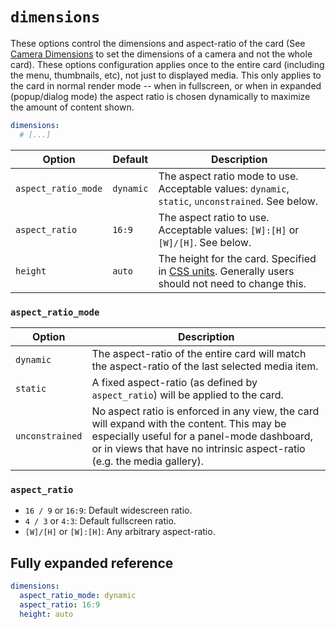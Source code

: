 # `dimensions`

These options control the dimensions and aspect-ratio of the card (See [Camera
Dimensions](./cameras/README.md?id=dimensions) to set the dimensions of a camera
and not the whole card). These options configuration applies once to the entire
card (including the menu, thumbnails, etc), not just to displayed media. This
only applies to the card in normal render mode -- when in fullscreen, or when in
expanded (popup/dialog mode) the aspect ratio is chosen dynamically to maximize
the amount of content shown.

```yaml
dimensions:
  # [...]
```

| Option              | Default   | Description                                                                                                                                                                             |
| ------------------- | --------- | --------------------------------------------------------------------------------------------------------------------------------------------------------------------------------------- |
| `aspect_ratio_mode` | `dynamic` | The aspect ratio mode to use. Acceptable values: `dynamic`, `static`, `unconstrained`. See below.                                                                                       |
| `aspect_ratio`      | `16:9`    | The aspect ratio to use. Acceptable values: `[W]:[H]` or `[W]/[H]`. See below.                                                                                                          |
| `height`            | `auto`    | The height for the card. Specified in [CSS units](https://developer.mozilla.org/en-US/docs/Learn/CSS/Building_blocks/Values_and_units). Generally users should not need to change this. |

### `aspect_ratio_mode`

| Option          | Description                                                                                                                                                                                                         |
| --------------- | ------------------------------------------------------------------------------------------------------------------------------------------------------------------------------------------------------------------- |
| `dynamic`       | The aspect-ratio of the entire card will match the aspect-ratio of the last selected media item.                                                                                                                    |
| `static`        | A fixed aspect-ratio (as defined by `aspect_ratio`) will be applied to the card.                                                                                                                                    |
| `unconstrained` | No aspect ratio is enforced in any view, the card will expand with the content. This may be especially useful for a panel-mode dashboard, or in views that have no intrinsic aspect-ratio (e.g. the media gallery). |

### `aspect_ratio`

- `16 / 9` or `16:9`: Default widescreen ratio.
- `4 / 3` or `4:3`: Default fullscreen ratio.
- `[W]/[H]` or `[W]:[H]`: Any arbitrary aspect-ratio.

## Fully expanded reference

[](common/expanded-warning.md ':include')

```yaml
dimensions:
  aspect_ratio_mode: dynamic
  aspect_ratio: 16:9
  height: auto
```
